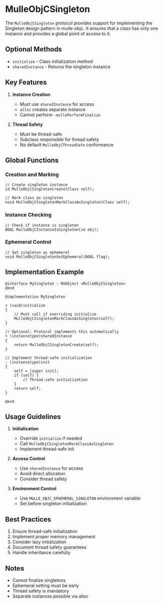 # MulleObjCSingleton

The `MulleObjCSingleton` protocol provides support for implementing the Singleton design pattern in mulle-objc. It ensures that a class has only one instance and provides a global point of access to it.

## Optional Methods

* `initialize` - Class initialization method
* `sharedInstance` - Returns the singleton instance

## Key Features

1. **Instance Creation**
   * Must use `sharedInstance` for access
   * `alloc` creates separate instance
   * Cannot perform `-mullePerformFinalize`

2. **Thread Safety**
   * Must be thread-safe
   * Subclass responsible for thread safety
   * No default `MulleObjCThreadSafe` conformance

## Global Functions

### Creation and Marking
```objc
// Create singleton instance
id MulleObjCSingletonCreate(Class self);

// Mark class as singleton
void MulleObjCSingletonMarkClassAsSingleton(Class self);
```

### Instance Checking
```objc
// Check if instance is singleton
BOOL MulleObjCInstanceIsSingleton(id obj);
```

### Ephemeral Control
```objc
// Set singleton as ephemeral
void MulleObjCSingletonSetEphemeral(BOOL flag);
```

## Implementation Example

```objc
@interface MySingleton : NSObject <MulleObjCSingleton>
@end

@implementation MySingleton

+ (void)initialize
{
    // Must call if overriding initialize
    MulleObjCSingletonMarkClassAsSingleton(self);
}

// Optional: Protocol implements this automatically
+ (instancetype)sharedInstance
{
    return MulleObjCSingletonCreate(self);
}

// Implement thread-safe initialization
- (instancetype)init
{
    self = [super init];
    if (self) {
        // Thread-safe initialization
    }
    return self;
}

@end
```

## Usage Guidelines

1. **Initialization**
   * Override `initialize` if needed
   * Call `MulleObjCSingletonMarkClassAsSingleton`
   * Implement thread-safe init

2. **Access Control**
   * Use `sharedInstance` for access
   * Avoid direct allocation
   * Consider thread safety

3. **Environment Control**
   * Use `MULLE_OBJC_EPHEMERAL_SINGLETON` environment variable
   * Set before singleton initialization

## Best Practices

1. Ensure thread-safe initialization
2. Implement proper memory management
3. Consider lazy initialization
4. Document thread safety guarantees
5. Handle inheritance carefully

## Notes

* Cannot finalize singletons
* Ephemeral setting must be early
* Thread safety is mandatory
* Separate instances possible via alloc
